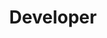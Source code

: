 ---
name: Leon Petrov
id: leon-petrov
numberId: 17
title: Developer
bio: "Leon knows three truths in this world: Javascript is the future, metal is the only genre of music, and anything can be cured by a hike in the mountains."
image:
areas:
contact: { email: leon@eastcoastproduct.com, linkedin: https://hr.linkedin.com/in/leonpetrov, github: https://github.com/lpetrovhr/, facebook: https://www.facebook.com/lavich }
---